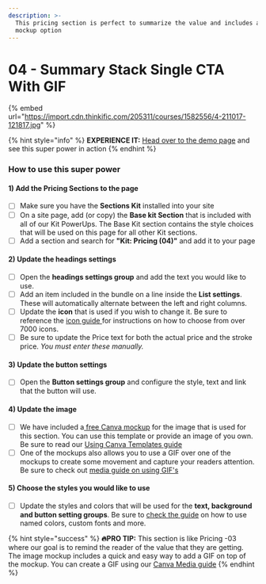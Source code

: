 ```yaml
---
description: >-
  This pricing section is perfect to summarize the value and includes a GIF
  mockup option
---
```


# 04 - Summary Stack Single CTA With GIF

{% embed url="https://import.cdn.thinkific.com/205311/courses/1582556/4-211017-121817.jpg" %}

{% hint style="info" %}
**EXPERIENCE IT:** [Head over to the demo page](https://powerupkit.thinkific.com/pages/pricing) and see this super power in action
{% endhint %}

### How to use this super power

#### 1) Add the Pricing Sections to the page

* [ ] Make sure you have the **Sections Kit** installed into your site
* [ ] On a site page, add (or copy) the **Base kit Section** that is included with all of our Kit PowerUps. The Base Kit section contains the style choices that will be used on this page for all other Kit sections.&#x20;
* [ ] Add a section and search for **"Kit: Pricing (04)"** and add it to your page

#### 2) Update the headings settings

* [ ] Open the **headings settings group** and add the text you would like to use.&#x20;
* [ ] Add an item included in the bundle on a line inside the **List settings**. These will automatically alternate between the left and right columns.
* [ ] Update the **icon** that is used if you wish to change it. Be sure to reference the [icon guide ](../../../kit-usage-guides/smart-settings/icons.md)for instructions on how to choose from over 7000 icons.
* [ ] Be sure to update the Price text for both the actual price and the stroke price. _You must enter these manually._

#### 3) Update the button settings

* [ ] Open the **Button settings group** and configure the style, text and link that the button will use.

#### &#x20;4) Update the image

* [ ] We have included a[ free Canva mockup](https://www.canva.com/design/DAEs6i1T5KU/g7ZmiT-AcQvKEkkxA9mOKw/view?utm\_content=DAEs6i1T5KU\&utm\_campaign=designshare\&utm\_medium=link\&utm\_source=sharebutton\&mode=preview) for the image that is used for this section. You can use this template or provide an image of you own. Be sure to read our [Using Canva Templates guide](../../../kit-usage-guides/media/canva-templates.md)
* [ ] One of the mockups also allows you to use a GIF over one of the mockups to create some movement and capture your readers attention. Be sure to check out [media guide on using GIF's](../../../kit-usage-guides/media/)

#### 5) Choose the styles you would like to use

* [ ] Update the styles and colors that will be used for the **text, background and button setting groups**. Be sure to [check the guide](../../kit-common-sections/base-kit.md) on how to use named colors, custom fonts and more.

{% hint style="success" %}
**🔥PRO TIP:** This section is like Pricing -03 where our goal is to remind the reader  of the value that they are getting. The image mockup includes a quick and easy way to add a GIF on top of the mockup. You can create a GIF using our [Canva Media guide](../../../kit-usage-guides/media/canva-templates.md)
{% endhint %}
